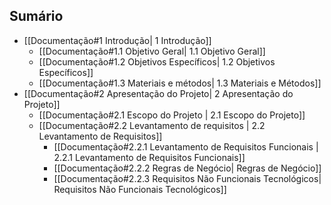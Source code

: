 ## Sumário

- [[Documentação#1 Introdução| 1 Introdução]]
    - [[Documentação#1.1 Objetivo Geral| 1.1 Objetivo Geral]]
    - [[Documentação#1.2 Objetivos Específicos| 1.2 Objetivos Específicos]]
    - [[Documentação#1.3 Materiais e métodos| 1.3 Materiais e Métodos]]
- [[Documentação#2 Apresentação do Projeto| 2 Apresentação do Projeto]]
    - [[Documentação#2.1 Escopo do Projeto | 2.1 Escopo do Projeto]]
    - [[Documentação#2.2 Levantamento de requisitos | 2.2 Levantamento de Requisitos]]
        - [[Documentação#2.2.1 Levantamento de Requisitos Funcionais | 2.2.1 Levantamento de Requisitos Funcionais]]
        - [[Documentação#2.2.2 Regras de Negócio| Regras de Negócio]]
        - [[Documentação#2.2.3 Requisitos Não Funcionais Tecnológicos| Requisitos Não Funcionais Tecnológicos]]